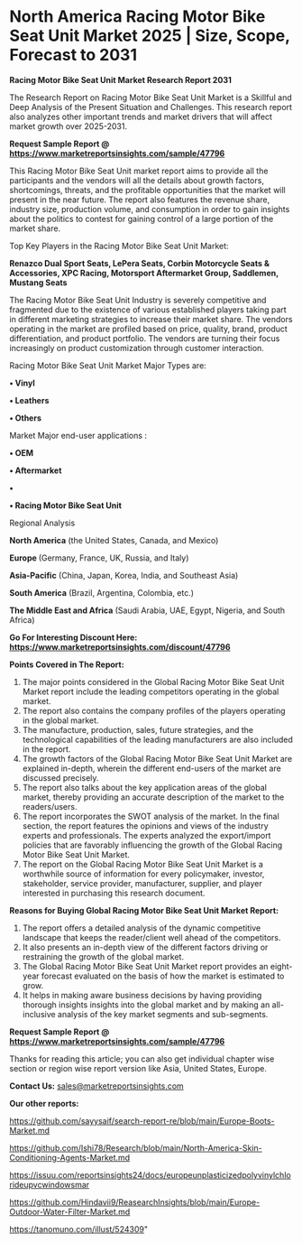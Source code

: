 # North America Racing Motor Bike Seat Unit Market 2025 | Size, Scope, Forecast to 2031

<strong>Racing Motor Bike Seat Unit Market Research Report 2031</strong>

The Research Report on Racing Motor Bike Seat Unit Market is a Skillful and Deep Analysis of the Present Situation and Challenges. This research report also analyzes other important trends and market drivers that will affect market growth over 2025-2031.

<strong>Request Sample Report @ <a href=https://www.marketreportsinsights.com/sample/47796>https://www.marketreportsinsights.com/sample/47796</a></strong>

This Racing Motor Bike Seat Unit market report aims to provide all the participants and the vendors will all the details about growth factors, shortcomings, threats, and the profitable opportunities that the market will present in the near future. The report also features the revenue share, industry size, production volume, and consumption in order to gain insights about the politics to contest for gaining control of a large portion of the market share.

Top Key Players in the Racing Motor Bike Seat Unit Market:

<strong>Renazco Dual Sport Seats, LePera Seats, Corbin Motorcycle Seats & Accessories, XPC Racing, Motorsport Aftermarket Group, Saddlemen, Mustang Seats</strong>

The Racing Motor Bike Seat Unit Industry is severely competitive and fragmented due to the existence of various established players taking part in different marketing strategies to increase their market share. The vendors operating in the market are profiled based on price, quality, brand, product differentiation, and product portfolio. The vendors are turning their focus increasingly on product customization through customer interaction.

Racing Motor Bike Seat Unit Market Major Types are:

<strong>•  Vinyl

•  Leathers

•  Others</strong>

Market Major end-user applications :

<strong>•  OEM

•  Aftermarket

•  

•  Racing Motor Bike Seat Unit</strong>

Regional Analysis

</u><strong><b>North America</b></strong> (the United States, Canada, and Mexico)

<strong><b>Europe </b></strong>(Germany, France, UK, Russia, and Italy)

<strong><b>Asia-Pacific</b></strong> (China, Japan, Korea, India, and Southeast Asia)

<strong><b>South America</b></strong> (Brazil, Argentina, Colombia, etc.)

<strong><b>The Middle East and Africa</b></strong> (Saudi Arabia, UAE, Egypt, Nigeria, and South Africa)

<strong>Go For Interesting Discount Here: <a href=https://www.marketreportsinsights.com/discount/47796>https://www.marketreportsinsights.com/discount/47796</a></strong>

<strong>Points Covered in The Report:</strong>
<ol>
  <li>The major points considered in the Global Racing Motor Bike Seat Unit Market report include the leading competitors operating in the global market.</li>
  <li>The report also contains the company profiles of the players operating in the global market.</li>
  <li>The manufacture, production, sales, future strategies, and the technological capabilities of the leading manufacturers are also included in the report.</li>
  <li>The growth factors of the Global Racing Motor Bike Seat Unit Market are explained in-depth, wherein the different end-users of the market are discussed precisely.</li>
  <li>The report also talks about the key application areas of the global market, thereby providing an accurate description of the market to the readers/users.</li>
  <li>The report incorporates the SWOT analysis of the market. In the final section, the report features the opinions and views of the industry experts and professionals. The experts analyzed the export/import policies that are favorably influencing the growth of the Global Racing Motor Bike Seat Unit Market.</li>
  <li>The report on the Global Racing Motor Bike Seat Unit Market is a worthwhile source of information for every policymaker, investor, stakeholder, service provider, manufacturer, supplier, and player interested in purchasing this research document.</li>
</ol>
<strong>Reasons for Buying Global Racing Motor Bike Seat Unit Market Report:</strong>

<ol>
  <li>The report offers a detailed analysis of the dynamic competitive landscape that keeps the reader/client well ahead of the competitors.</li>
  <li>It also presents an in-depth view of the different factors driving or restraining the growth of the global market.</li>
  <li>The Global Racing Motor Bike Seat Unit Market report provides an eight-year forecast evaluated on the basis of how the market is estimated to grow.</li>
  <li>It helps in making aware business decisions by having providing thorough insights insights into the global market and by making an all-inclusive analysis of the key market segments and sub-segments.</li>
</ol>
<strong>Request Sample Report @ <a href=https://www.marketreportsinsights.com/sample/47796>https://www.marketreportsinsights.com/sample/47796</a></strong>


Thanks for reading this article; you can also get individual chapter wise section or region wise report version like Asia, United States, Europe.

<strong>Contact Us:</strong>
sales@marketreportsinsights.com

<strong>Our other reports:</strong>

<a href=https://github.com/sayysaif/search-report-re/blob/main/Europe-Boots-Market.md>https://github.com/sayysaif/search-report-re/blob/main/Europe-Boots-Market.md</a>

<a href=https://github.com/Ishi78/Research/blob/main/North-America-Skin-Conditioning-Agents-Market.md>https://github.com/Ishi78/Research/blob/main/North-America-Skin-Conditioning-Agents-Market.md</a>

<a href=https://issuu.com/reportsinsights24/docs/europeunplasticizedpolyvinylchlorideupvcwindowsmar>https://issuu.com/reportsinsights24/docs/europeunplasticizedpolyvinylchlorideupvcwindowsmar</a>

<a href=https://github.com/Hindavii9/ReasearchInsights/blob/main/Europe-Outdoor-Water-Filter-Market.md>https://github.com/Hindavii9/ReasearchInsights/blob/main/Europe-Outdoor-Water-Filter-Market.md</a>

<a href=https://tanomuno.com/illust/524309>https://tanomuno.com/illust/524309</a>"
